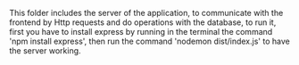 This folder includes the server of the application, to communicate with the frontend by Http requests and do operations with the database,
to run it, first you have to install express by running in the terminal the command 'npm install express', then run the command 'nodemon dist/index.js' to have the server working.
